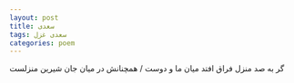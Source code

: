 ```yaml
---
layout: post
title: سعدی
tags: سعدی غزل
categories: poem
---
```


گر به صد منزل فراق افتد میان ما و دوست / همچنانش در میان جان شیرین منزلست
